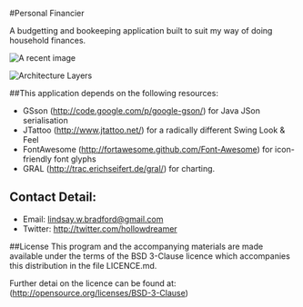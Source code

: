 #Personal Financier

A budgetting and bookeeping application built to suit my way of doing household finances.

![A recent image](https://p.twimg.com/At3ZX2hCAAESHzo.png:large) 

![Architecture Layers](https://p.twimg.com/AsfwyrBCEAEoGza.png:large)

##This application depends on the following resources:
  * GSson (<http://code.google.com/p/google-gson/>) for Java JSon serialisation
  * JTattoo (<http://www.jtattoo.net/>) for a radically different Swing Look & Feel
  * FontAwesome (<http://fortawesome.github.com/Font-Awesome>) for icon-friendly font glyphs 
  * GRAL (<http://trac.erichseifert.de/gral/>) for charting. 
  
## Contact Detail:
- Email: lindsay.w.bradford@gmail.com
- Twitter: http://twitter.com/hollowdreamer

##License
This program and the accompanying materials are made available 
under the terms of the BSD 3-Clause licence which accompanies 
this distribution in the file LICENCE.md. 

Further detai on the licence can be found at:
(<http://opensource.org/licenses/BSD-3-Clause>)
